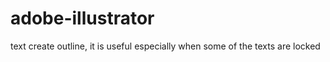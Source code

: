 # adobe-illustrator

text create outline, it is useful especially when some of the texts are locked
